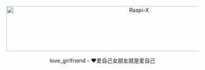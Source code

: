 <p align=center>
  <a href="https://github.com/EscapeLife/love_girlfriend.git">
    <img src="./images/./images/never-forget-why-you-started.gif" width="680" height="120" alt="Raspi-X" >
  </a>
</p>

<p align=center>
  love_girlfriend - ❤️爱自己女朋友就是爱自己
</p>

